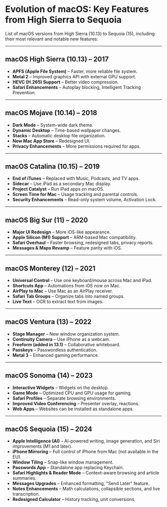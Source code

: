 # Evolution of macOS: Key Features from High Sierra to Sequoia 

List of macOS versions from High Sierra (10.13) to Sequoia (15), including their most relevant and notable new features:  

---

## macOS High Sierra (10.13) – 2017
- **APFS (Apple File System)** – Faster, more reliable file system.  
- **Metal 2** – Improved graphics API with external GPU support.  
- **HEVC (H.265) Support** – Better video compression.  
- **Safari Enhancements** – Autoplay blocking, Intelligent Tracking Prevention.  

---

## macOS Mojave (10.14) – 2018 
- **Dark Mode** – System-wide dark theme.  
- **Dynamic Desktop** – Time-based wallpaper changes.  
- **Stacks** – Automatic desktop file organization.  
- **New Mac App Store** – Redesigned UI.  
- **Privacy Enhancements** – More permissions required for apps.  

---

## macOS Catalina (10.15) – 2019 
- **End of iTunes** – Replaced with Music, Podcasts, and TV apps.  
- **Sidecar** – Use iPad as a secondary Mac display.  
- **Project Catalyst** – Run iPad apps on macOS.  
- **Screen Time for Mac** – Usage tracking and parental controls.  
- **Security Enhancements** – Read-only system volume, Activation Lock.  

---

## macOS Big Sur (11) – 2020  
- **Major UI Redesign** – More iOS-like appearance.  
- **Apple Silicon (M1) Support** – ARM-based Mac compatibility.  
- **Safari Overhaul** – Faster browsing, redesigned tabs, privacy reports.  
- **Messages & Maps Revamp** – Feature parity with iOS.  

---

## macOS Monterey (12) – 2021 
- **Universal Control** – Use one keyboard/mouse across Mac and iPad.  
- **Shortcuts App** – Automations from iOS now on Mac.  
- **AirPlay to Mac** – Use Mac as an AirPlay receiver.  
- **Safari Tab Groups** – Organize tabs into named groups.  
- **Live Text** – OCR to extract text from images.  

---

## macOS Ventura (13) – 2022
- **Stage Manager** – New window organization system.  
- **Continuity Camera** – Use iPhone as a webcam.  
- **Freeform (added in 13.1)** – Collaborative whiteboard.  
- **Passkeys** – Passwordless authentication.  
- **Metal 3** – Enhanced gaming performance.  

---

## macOS Sonoma (14) – 2023 
- **Interactive Widgets** – Widgets on the desktop.  
- **Game Mode** – Optimized CPU and GPU usage for gaming.  
- **Safari Profiles** – Separate browsing environments.  
- **Improved Video Conferencing** – Presenter overlay, reactions.  
- **Web Apps** – Websites can be installed as standalone apps.  

---

## macOS Sequoia (15) – 2024  
- **Apple Intelligence (AI)** – AI-powered writing, image generation, and Siri improvements (M1 and later).  
- **iPhone Mirroring** – Full control of iPhone from Mac (not available in the EU).  
- **Window Tiling** – Snap-like window management.  
- **Passwords App** – Standalone app replacing Keychain.  
- **Safari Highlights & Reader Mode** – Context-aware browsing and article summaries.  
- **Messages Upgrades** – Enhanced formatting, "Send Later" feature.  
- **Notes Enhancements** – Math calculations, collapsible sections, and live transcription.  
- **Redesigned Calculator** – History tracking, unit conversions.  
